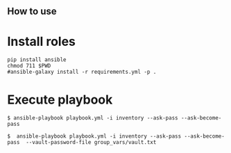 ## How to use

# Install roles

```
pip install ansible
chmod 711 $PWD
#ansible-galaxy install -r requirements.yml -p .
```
# Execute playbook

```
$ ansible-playbook playbook.yml -i inventory --ask-pass --ask-become-pass

$  ansible-playbook playbook.yml -i inventory --ask-pass --ask-become-pass  --vault-password-file group_vars/vault.txt 
```
